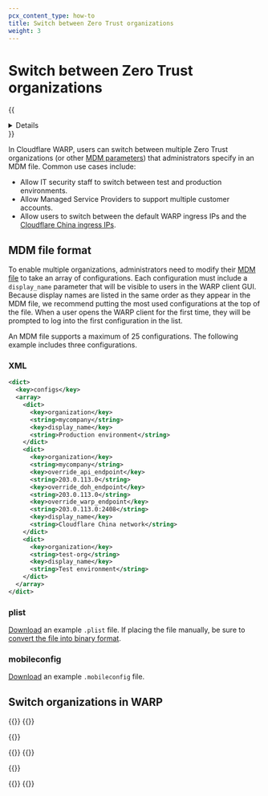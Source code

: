 ```yaml
---
pcx_content_type: how-to
title: Switch between Zero Trust organizations
weight: 3
---
```


# Switch between Zero Trust organizations

{{<details header="Feature availability">}}

| [WARP modes](/cloudflare-one/connections/connect-devices/warp/configure-warp/warp-modes/) | [Zero Trust plans](https://www.cloudflare.com/teams-pricing/) |
| -- | -- |
| All modes | All plans  |

| System   | Availability | Minimum WARP version |
| ---------| -------------| ---------------------|
| Windows  | ✅           | 2024.1.159.0         |
| macOS    | ✅           | 2024.1.160.0         |
| Linux    | ✅           | 2024.2.62.0          |
| iOS      | ❌           |       |
| Android  | ✅           | 1.4   |
| ChromeOS | ✅           | 1.4   |

{{</details>}}

In Cloudflare WARP, users can switch between multiple Zero Trust organizations (or other [MDM parameters](/cloudflare-one/connections/connect-devices/warp/deployment/mdm-deployment/parameters/)) that administrators specify in an MDM file. Common use cases include:

- Allow IT security staff to switch between test and production environments.
- Allow Managed Service Providers to support multiple customer accounts.
- Allow users to switch between the default WARP ingress IPs and the [Cloudflare China ingress IPs](/cloudflare-one/connections/connect-devices/warp/deployment/mdm-deployment/parameters/#override_warp_endpoint).

## MDM file format

To enable multiple organizations, administrators need to modify their [MDM file](/cloudflare-one/connections/connect-devices/warp/deployment/mdm-deployment/) to take an array of configurations.  Each configuration must include a `display_name` parameter that will be visible to users in the WARP client GUI. Because display names are listed in the same order as they appear in the MDM file, we recommend putting the most used configurations at the top of the file. When a user opens the WARP client for the first time, they will be prompted to log into the first configuration in the list.

An MDM file supports a maximum of 25 configurations. The following example includes three configurations.

### XML

```xml
<dict>
  <key>configs</key>
  <array>
    <dict>
      <key>organization</key>
      <string>mycompany</string>
      <key>display_name</key>
      <string>Production environment</string>
    </dict>
    <dict>
      <key>organization</key>
      <string>mycompany</string>
      <key>override_api_endpoint</key>
      <string>203.0.113.0</string>
      <key>override_doh_endpoint</key>
      <string>203.0.113.0</string>
      <key>override_warp_endpoint</key>
      <string>203.0.113.0:2408</string>
      <key>display_name</key>
      <string>Cloudflare China network</string>
    </dict>
    <dict>
      <key>organization</key>
      <string>test-org</string>
      <key>display_name</key>
      <string>Test environment</string>
    </dict>
  </array>
</dict>
```

### plist

[Download](/cloudflare-one/static/mdm/multiple-orgs/com.cloudflare.warp.plist) an example `.plist` file. If placing the file manually, be sure to [convert the file into binary format](/cloudflare-one/connections/connect-devices/warp/deployment/mdm-deployment/#create-plist-file).

### mobileconfig

[Download](/cloudflare-one/static/mdm/multiple-orgs/CloudflareWARP.mobileconfig) an example `.mobileconfig` file.

## Switch organizations in WARP

{{<tabs labels="macOS, Windows, and Linux | iOS and Android">}}
{{<tab label="macos, windows, and linux" no-code="true">}}

{{<render file="warp/_switch-orgs.md" withParameters="Select the gear icon.;;**Preferences** > **Account**" >}}

{{</tab>}}
{{<tab label="ios and android" no-code="true">}}

{{<render file="warp/_switch-orgs.md" withParameters="Go to **Settings** > **Advanced**.;; **Settings** > **Account**" >}}

{{</tab>}}
{{</tabs>}}
